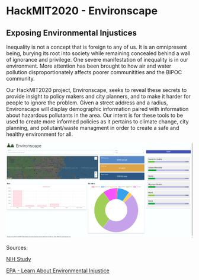 # HackMIT2020 - Environscape
## Exposing Environmental Injustices

  Inequality is not a concept that is foreign to any of us. It is an omnipresent being, burying its root into society while remaining concealed behind a wall of ignorance and privilege. One severe manifestation of inequality is in our environment. More attention has been brought to how air and water pollution disproportionately affects poorer communitities and the BIPOC community.

  Our HackMIT2020 project, Environscape, seeks to reveal these secrets to provide insight to policy makers and city planners, and to make it harder for people to ignore the problem. Given a street address and a radius, Environscape will display demographic information paired with information about hazardous pollutants in the area. Our intent is for these tools to be used to create more informed policies as it pertains to climate change, city planning, and pollutant/waste managment in order to create a safe and healthy environment for all. 
  
![Screenshot of Final Build](https://github.com/sanjanayrao/HackMIT2020/blob/master/Environscape.png)

Sources:

[NIH Study](https://ehp.niehs.nih.gov/doi/pdf/10.1289/ehp.02110s2161#:~:text=Environmental%20injustice%20can%20be%20defined,laws%2C%20regulations%2C%20governmental%20programs%2C)

[EPA - Learn About Environmental Injustice](https://www.epa.gov/environmentaljustice/learn-about-environmental-justice)
